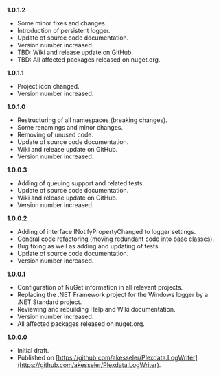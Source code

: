 
**1.0.1.2**
- Some minor fixes and changes.
- Introduction of persistent logger.
- Update of source code documentation.
- Version number increased.
- TBD: Wiki and release update on GitHub.
- TBD: All affected packages released on nuget.org.

**1.0.1.1**
- Project icon changed.
- Version number increased.

**1.0.1.0**

- Restructuring of all namespaces (breaking changes).
- Some renamings and minor changes.
- Removing of unused code.
- Update of source code documentation.
- Wiki and release update on GitHub.
- Version number increased.

**1.0.0.3**

- Adding of queuing support and related tests.
- Update of source code documentation.
- Wiki and release update on GitHub.
- Version number increased.

**1.0.0.2**

- Adding of interface INotifyPropertyChanged to logger settings.
- General code refactoring (moving redundant code into base classes).
- Bug fixing as well as adding and updating of tests.
- Update of source code documentation.
- Version number increased.

**1.0.0.1**

- Configuration of NuGet information in all relevant projects.
- Replacing the .NET Framework project for the Windows logger by a .NET Standard project.
- Reviewing and rebuilding Help and Wiki documentation.
- Version number increased.
- All affected packages released on nuget.org.

**1.0.0.0**

- Initial draft.
- Published on [https://github.com/akesseler/Plexdata.LogWriter](https://github.com/akesseler/Plexdata.LogWriter).
